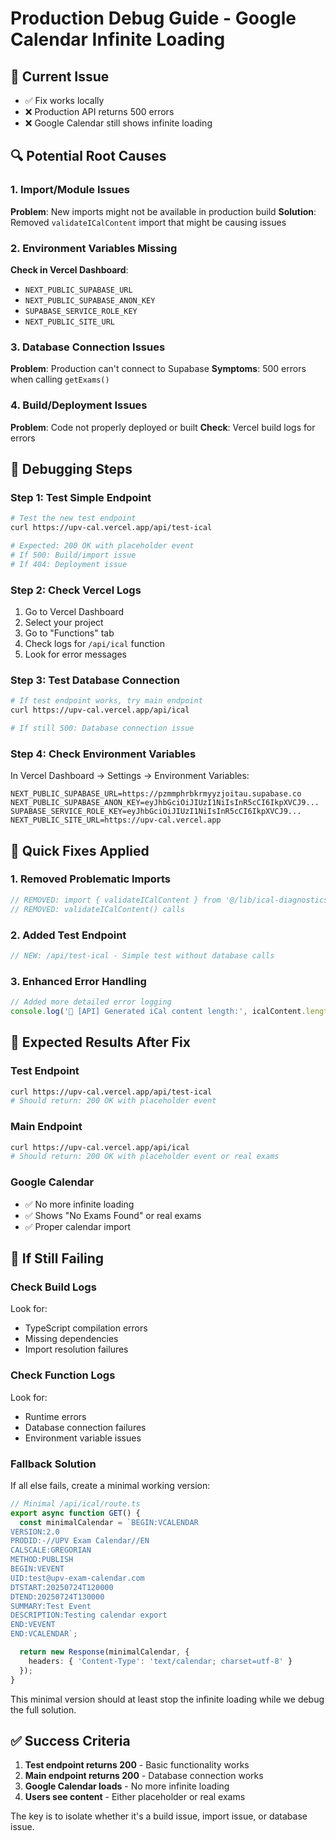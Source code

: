 # Production Debug Guide - Google Calendar Infinite Loading

## 🚨 **Current Issue**
- ✅ Fix works locally
- ❌ Production API returns 500 errors
- ❌ Google Calendar still shows infinite loading

## 🔍 **Potential Root Causes**

### **1. Import/Module Issues**
**Problem**: New imports might not be available in production build
**Solution**: Removed `validateICalContent` import that might be causing issues

### **2. Environment Variables Missing**
**Check in Vercel Dashboard**:
- `NEXT_PUBLIC_SUPABASE_URL`
- `NEXT_PUBLIC_SUPABASE_ANON_KEY` 
- `SUPABASE_SERVICE_ROLE_KEY`
- `NEXT_PUBLIC_SITE_URL`

### **3. Database Connection Issues**
**Problem**: Production can't connect to Supabase
**Symptoms**: 500 errors when calling `getExams()`

### **4. Build/Deployment Issues**
**Problem**: Code not properly deployed or built
**Check**: Vercel build logs for errors

## 🧪 **Debugging Steps**

### **Step 1: Test Simple Endpoint**
```bash
# Test the new test endpoint
curl https://upv-cal.vercel.app/api/test-ical

# Expected: 200 OK with placeholder event
# If 500: Build/import issue
# If 404: Deployment issue
```

### **Step 2: Check Vercel Logs**
1. Go to Vercel Dashboard
2. Select your project
3. Go to "Functions" tab
4. Check logs for `/api/ical` function
5. Look for error messages

### **Step 3: Test Database Connection**
```bash
# If test endpoint works, try main endpoint
curl https://upv-cal.vercel.app/api/ical

# If still 500: Database connection issue
```

### **Step 4: Check Environment Variables**
In Vercel Dashboard → Settings → Environment Variables:
```
NEXT_PUBLIC_SUPABASE_URL=https://pzmmphrbkrmyyzjoitau.supabase.co
NEXT_PUBLIC_SUPABASE_ANON_KEY=eyJhbGciOiJIUzI1NiIsInR5cCI6IkpXVCJ9...
SUPABASE_SERVICE_ROLE_KEY=eyJhbGciOiJIUzI1NiIsInR5cCI6IkpXVCJ9...
NEXT_PUBLIC_SITE_URL=https://upv-cal.vercel.app
```

## 🔧 **Quick Fixes Applied**

### **1. Removed Problematic Imports**
```typescript
// REMOVED: import { validateICalContent } from '@/lib/ical-diagnostics'
// REMOVED: validateICalContent() calls
```

### **2. Added Test Endpoint**
```typescript
// NEW: /api/test-ical - Simple test without database calls
```

### **3. Enhanced Error Handling**
```typescript
// Added more detailed error logging
console.log('📄 [API] Generated iCal content length:', icalContent.length);
```

## 🎯 **Expected Results After Fix**

### **Test Endpoint**
```bash
curl https://upv-cal.vercel.app/api/test-ical
# Should return: 200 OK with placeholder event
```

### **Main Endpoint**
```bash
curl https://upv-cal.vercel.app/api/ical
# Should return: 200 OK with placeholder event or real exams
```

### **Google Calendar**
- ✅ No more infinite loading
- ✅ Shows "No Exams Found" or real exams
- ✅ Proper calendar import

## 🚨 **If Still Failing**

### **Check Build Logs**
Look for:
- TypeScript compilation errors
- Missing dependencies
- Import resolution failures

### **Check Function Logs**
Look for:
- Runtime errors
- Database connection failures
- Environment variable issues

### **Fallback Solution**
If all else fails, create a minimal working version:

```typescript
// Minimal /api/ical/route.ts
export async function GET() {
  const minimalCalendar = `BEGIN:VCALENDAR
VERSION:2.0
PRODID:-//UPV Exam Calendar//EN
CALSCALE:GREGORIAN
METHOD:PUBLISH
BEGIN:VEVENT
UID:test@upv-exam-calendar.com
DTSTART:20250724T120000
DTEND:20250724T130000
SUMMARY:Test Event
DESCRIPTION:Testing calendar export
END:VEVENT
END:VCALENDAR`;

  return new Response(minimalCalendar, {
    headers: { 'Content-Type': 'text/calendar; charset=utf-8' }
  });
}
```

This minimal version should at least stop the infinite loading while we debug the full solution.

## ✅ **Success Criteria**

1. **Test endpoint returns 200** - Basic functionality works
2. **Main endpoint returns 200** - Database connection works  
3. **Google Calendar loads** - No more infinite loading
4. **Users see content** - Either placeholder or real exams

The key is to isolate whether it's a build issue, import issue, or database issue.